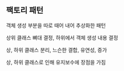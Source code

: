 ## 팩토리 패턴

객체 생성 부분을 따로 때어 내어 추상화한 패턴

상위 클래스 뼈대 결정, 하위에서 객체 생성 내용 결정

상, 하위 클래스 분리, 느슨한 결합, 유연성, 증가

상, 하위 클래스로 인해 유지보수에 장점을 가짐
